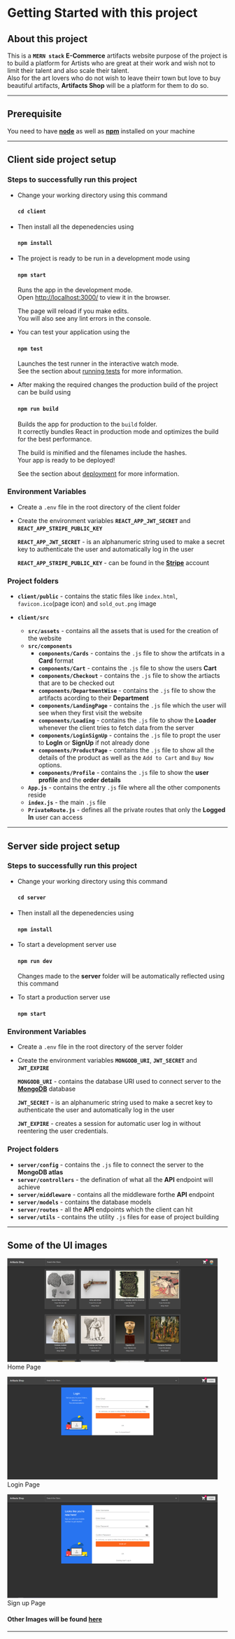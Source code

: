 # Getting Started with this project

## About this project

This is a **`MERN stack`** **E-Commerce** artifacts website purpose of the project is to build a platform for Artists who
are great at their work and wish not to limit their talent and
also scale their talent. \
Also for the art lovers who do not wish to leave theirr town
but love to buy beautiful artifacts, **Artifacts Shop** will be a
platform for them to do so.

---

## Prerequisite

You need to have [**node**](https://nodejs.org/en/) as well as [**npm**](https://nodejs.org/en/) installed on your machine

---

## Client side project setup

### Steps to successfully run this project

-   Change your working directory using this command

    #### `cd client`

-   Then install all the depenedencies using

    #### `npm install`

-   The project is ready to be run in a development mode using

    #### `npm start`

    Runs the app in the development mode.\
     Open [http://localhost:3000/](http://localhost:3000/) to view it in the browser.

    The page will reload if you make edits.\
     You will also see any lint errors in the console.

-   You can test your application using the

    #### `npm test`

    Launches the test runner in the interactive watch mode.\
     See the section about [running tests](https://facebook.github.io/create-react-app/docs/running-tests) for more information.

-   After making the required changes the production build of the project can be build using

    #### `npm run build`

    Builds the app for production to the `build` folder.\
     It correctly bundles React in production mode and optimizes the build for the best performance.

    The build is minified and the filenames include the hashes.\
     Your app is ready to be deployed!

    See the section about [deployment](https://facebook.github.io/create-react-app/docs/deployment) for more information.

### Environment Variables

-   Create a `.env` file in the root directory of the client folder

-   Create the environment variables **`REACT_APP_JWT_SECRET`** and **`REACT_APP_STRIPE_PUBLIC_KEY`**

    **`REACT_APP_JWT_SECRET`** - is an alphanumeric string used to make a secret key to authenticate the user and automatically log in the user

    **`REACT_APP_STRIPE_PUBLIC_KEY`** - can be found in the [**Stripe**](https://stripe.com/en-in) account

### Project folders

-   **`client/public`** - contains the static files like `index.html`, `favicon.ico`(page icon) and `sold_out.png` image

-   **`client/src`**
    -   **`src/assets`** - contains all the assets that is used for the creation of the website
    -   **`src/components`**
        -   **`components/Cards`** - contains the `.js` file to show the artifcats in a **Card** format
        -   **`components/Cart`** - contains the `.js` file to show the users **Cart**
        -   **`components/Checkout`** - contains the `.js` file to show the artiacts that are to be checked out
        -   **`components/DepartmentWise`** - contains the `.js` file to show the artifacts acording to their **Department**
        -   **`components/LandingPage`** - contains the `.js` file which the user will see when they first visit the website
        -   **`components/Loading`** - contains the `.js` file to
            show the **Loader** whenever the client tries to fetch data from the server
        -   **`components/LoginSignUp`** - contains the `.js` file to propt the user to **LogIn** or **SignUp** if not already done
        -   **`components/ProductPage`** - contains the `.js` file to show all the details of the product as well as the `Add to Cart` and `Buy Now` options.
        -   **`components/Profile`** - contains the `.js` file to show the **user profile** and the **order details**
    -   **`App.js`** - contains the entry `.js` file where all the other components reside
    -   **`index.js`** - the main `.js` file
    -   **`PrivateRoute.js`** - defines all the private routes that only the **Logged In** user can access

---

## Server side project setup

### Steps to successfully run this project

-   Change your working directory using this command

    #### `cd server`

-   Then install all the depenedencies using

    #### `npm install`

-   To start a development server use

    #### `npm run dev`

    Changes made to the **server** folder will be automatically reflected using this command

-   To start a production server use

    #### `npm start`

### Environment Variables

-   Create a `.env` file in the root directory of the server folder

-   Create the environment variables **`MONGODB_URI`**, **`JWT_SECRET`** and **`JWT_EXPIRE`**

    **`MONGODB_URI`** - contains the database URI used to connect server to the [**MongoDB**](https://www.mongodb.com/) database

    **`JWT_SECRET`** - is an alphanumeric string used to make a secret key to authenticate the user and automatically log in the user

    **`JWT_EXPIRE`** - creates a session for automatic user log in without reentering the user credentials.

### Project folders

-   **`server/config`** - contains the `.js` file to connect the server to the **MongoDB atlas**
-   **`server/controllers`** - the defination of what all the **API** endpoint will achieve
-   **`server/middleware`** - contains all the middleware forthe **API** endpoint
-   **`server/models`** - contains the database models
-   **`server/routes`** - all the **API** endpoints which the client can hit
-   **`server/utils`** - contains the utility `.js` files for ease of project building

---

## Some of the UI images

![LandinPage](images/LandingPage.png)\
Home Page

![LoginPage](images/LoginPage.png)\
Login Page

![SignupPage](images/SignupPage.png)\
Sign up Page

#### Other Images will be found [**here**](images)

---
